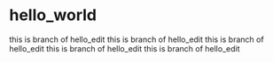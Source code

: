 # hello_world
this is branch of hello_edit
this is branch of hello_edit
this is branch of hello_edit
this is branch of hello_edit
this is branch of hello_edit
